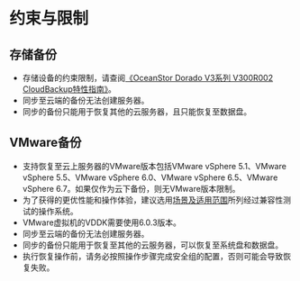 # 约束与限制<a name="cbr_03_0136"></a>

## 存储备份<a name="section1757833255912"></a>

-   存储设备的约束限制，请查阅[《OceanStor Dorado V3系列 V300R002 CloudBackup特性指南》](https://support.huawei.com/carrier/docview?nid=DOC1100469343)。
-   同步至云端的备份无法创建服务器。
-   同步的备份只能用于恢复其他的云服务器，且只能恢复至数据盘。

## VMware备份<a name="section1432163916594"></a>

-   支持恢复至云上服务器的VMware版本包括VMware vSphere 5.1、VMware vSphere 5.5、VMware vSphere 6.0、VMware vSphere 6.5、VMware vSphere 6.7。如果仅作为云下备份，则无VMware版本限制。
-   为了获得的更优性能和操作体验，建议选用[场景及适用范围](场景及适用范围.md)所列经过兼容性测试的操作系统。
-   VMware虚拟机的VDDK需要使用6.0.3版本。
-   同步至云端的备份无法创建服务器。
-   同步的备份只能用于恢复至其他的云服务器，可以恢复至系统盘和数据盘。
-   执行恢复操作前，请务必按照操作步骤完成安全组的配置，否则可能会导致恢复失败。

